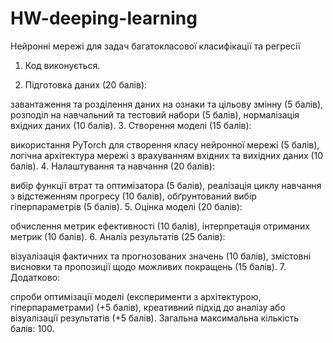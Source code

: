 # HW-deeping-learning
Нейронні мережі для задач багатокласової класифікації та регресії

1. Код виконується.

2. Підготовка даних (20 балів):

завантаження та розділення даних на ознаки та цільову змінну (5 балів),
розподіл на навчальний та тестовий набори (5 балів),
нормалізація вхідних даних (10 балів).
3. Створення моделі (15 балів):

використання PyTorch для створення класу нейронної мережі (5 балів),
логічна архітектура мережі з врахуванням вхідних та вихідних даних (10 балів).
4. Налаштування та навчання (20 балів):

вибір функції втрат та оптимізатора (5 балів),
реалізація циклу навчання з відстеженням прогресу (10 балів),
обґрунтований вибір гіперпараметрів (5 балів).
5. Оцінка моделі (20 балів):

обчислення метрик ефективності (10 балів),
інтерпретація отриманих метрик (10 балів).
6. Аналіз результатів (25 балів):

візуалізація фактичних та прогнозованих значень (10 балів),
змістовні висновки та пропозиції щодо можливих покращень (15 балів).
7. Додатково:

спроби оптимізації моделі (експерименти з архітектурою, гіперпараметрами) (+5 балів),
креативний підхід до аналізу або візуалізації результатів (+5 балів).
Загальна максимальна кількість балів: 100.